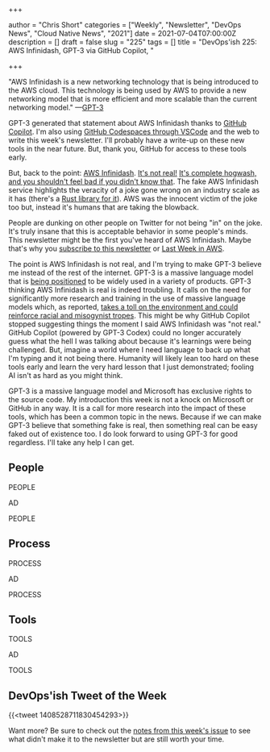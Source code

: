+++

author = "Chris Short"
categories = ["Weekly", "Newsletter", "DevOps News", "Cloud Native News", "2021"]
date = 2021-07-04T07:00:00Z
description = []
draft = false
slug = "225"
tags = []
title = "DevOps'ish 225: AWS Infinidash, GPT-3 via GitHub Copilot, "

+++

"AWS Infinidash is a new networking technology that is being introduced to the AWS cloud. This technology is being used by AWS to provide a new networking model that is more efficient and more scalable than the current networking model." —[GPT-3](https://en.wikipedia.org/wiki/GPT-3)

GPT-3 generated that statement about AWS Infinidash thanks to [GitHub Copilot](https://copilot.github.com/). I'm also using [GitHub Codespaces through VSCode](https://visualstudio.microsoft.com/services/github-codespaces/) and the web to write this week's newsletter. I'll probably have a write-up on these new tools in the near future. But, thank you, GitHub for access to these tools early.

But, back to the point: [AWS Infinidash](https://whatisinfinidash.com/). [It's not real!](https://twitter.com/jna_sh/status/1410178986978775040) [It's complete hogwash, and you shouldn't feel bad if you didn't know that](https://twitter.com/IanColdwater/status/1411291183620542467). The fake AWS Infinidash service highlights the veracity of a joke gone wrong on an industry scale as it has (there's a [Rust library for it](https://docs.rs/infinidash/0.7.42/infinidash/)). AWS was the innocent victim of the joke too but, instead it's humans that are taking the blowback.

People are dunking on other people on Twitter for not being "in" on the joke. It's truly insane that this is acceptable behavior in some people's minds. This newsletter might be the first you've heard of AWS Infinidash. Maybe that's why you [subscribe to this newsletter](https://devopsish.com/subscribe/) or [Last Week in AWS](https://lastweekinaws.com/?grsf=7h1z3x).

The point is AWS Infinidash is not real, and I'm trying to make GPT-3 believe me instead of the rest of the internet. GPT-3 is a massive language model that is [being positioned](https://venturebeat.com/2021/06/01/microsoft-gpt-3-and-the-future-of-openai/) to be widely used in a variety of products. GPT-3 thinking AWS Infinidash is real is indeed troubling. It calls on the need for significantly more research and training in the use of massive language models which, as reported, [takes a toll on the environment and could reinforce racial and misogynist tropes](https://www.sciencedaily.com/releases/2021/03/210310150408.htm). This might be why GitHub Copilot stopped suggesting things the moment I said AWS Infinidash was "not real." GitHub Copilot (powered by GPT-3 Codex) could no longer accurately guess what the hell I was talking about because it's learnings were being challenged. But, imagine a world where I need language to back up what I'm typing and it not being there. Humanity will likely lean too hard on these tools early and learn the very hard lesson that I just demonstrated; fooling AI isn't as hard as you might think.

GPT-3 is a massive language model and Microsoft has exclusive rights to the source code. My introduction this week is not a knock on Microsoft or GitHub in any way. It is a call for more research into the impact of these tools, which has been a common topic in the news. Because if we can make GPT-3 believe that something fake is real, then something real can be easy faked out of existence too. I do look forward to using GPT-3 for good regardless. I'll take any help I can get.

## People

PEOPLE

AD

PEOPLE

## Process

PROCESS

AD

PROCESS

## Tools

TOOLS

AD

TOOLS

## DevOps'ish Tweet of the Week

{{<tweet 1408528711830454293>}}

Want more? Be sure to check out the [notes from this week's issue](https://devopsish.com/225/notes/) to see what didn't make it to the newsletter but are still worth your time.
